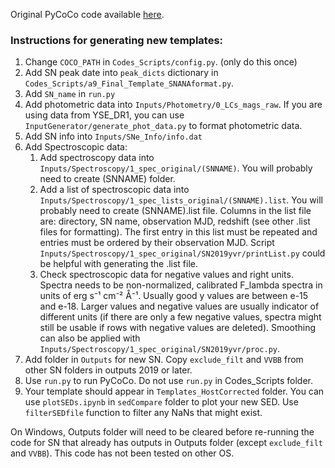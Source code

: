 Original PyCoCo code available [here](https://github.com/maria-vincenzi/PyCoCo_templates).

### Instructions for generating new templates:
1. Change `COCO_PATH` in `Codes_Scripts/config.py`. (only do this once)
1. Add SN peak date into `peak_dicts` dictionary in `Codes_Scripts/a9_Final_Template_SNANAformat.py`.
1. Add `SN_name` in `run.py`
1. Add photometric data into `Inputs/Photometry/0_LCs_mags_raw`. If you are using data from YSE_DR1, you can use `InputGenerator/generate_phot_data.py` to format photometric data.
1. Add SN info into `Inputs/SNe_Info/info.dat`
1. Add Spectroscopic data: 
	1. Add spectroscopy data into `Inputs/Spectroscopy/1_spec_original/(SNNAME)`. You will probably need to create (SNNAME) folder. 
	1. Add a list of spectroscopic data into `Inputs/Spectroscopy/1_spec_lists_original/(SNNAME).list`. You will probably need to create (SNNAME).list file. Columns in the list file are: directory, SN name, observation MJD, redshift (see other .list files for formatting). The first entry in this list must be repeated and entries must be ordered by their observation MJD. Script `Inputs/Spectroscopy/1_spec_original/SN2019yvr/printList.py` could be helpful with generating the .list file.
	1. Check spectroscopic data for negative values and right units. Spectra needs to be non-normalized, calibrated F_lambda spectra in units of erg s⁻¹ cm⁻² Å⁻¹. Usually good y values are between e-15 and e-18. Larger values and negative values are usually indicator of different units (if there are only a few negative values, spectra might still be usable if rows with negative values are deleted). Smoothing can also be applied with `Inputs/Spectroscopy/1_spec_original/SN2019yvr/proc.py`.
1. Add folder in `Outputs` for new SN. Copy `exclude_filt` and `VVBB` from other SN folders in outputs 2019 or later.
1. Use `run.py` to run PyCoCo. Do not use `run.py` in Codes_Scripts folder.
1. Your template should appear in `Templates_HostCorrected` folder. You can use `plotSEDs.ipynb` in `sedCompare` folder to plot your new SED. Use `filterSEDfile` function to filter any NaNs that might exist. 

On Windows, Outputs folder will need to be cleared before re-running the code for SN that already has outputs in Outputs folder (except `exclude_filt` and `VVBB`).
This code has not been tested on other OS.

